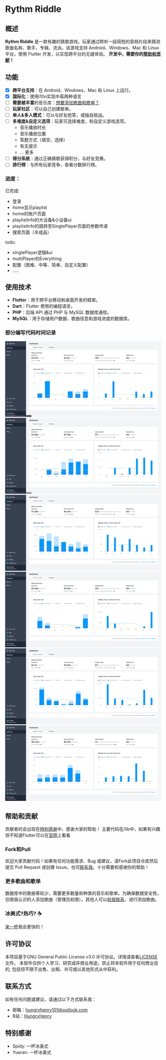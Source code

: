 # Rythm Riddle

## 概述

**Rythm Riddle** 是一款有趣的猜歌游戏，玩家通过聆听一段简短的音频片段来猜测歌曲名称、歌手、专辑、流派。该游戏支持 Android、Windows、Mac 和 Linux 平台，使用 Flutter 开发，以实现跨平台的无缝体验。
**开发中，需要你的[帮助和贡献](#帮助和贡献)！**

## 功能
- [x] **跨平台支持**：在 Android、Windows、Mac 和 Linux 上运行。
- [x] **国际化**：使用i10n实现中英两种语言 
- [ ] **需要被丰富**的音乐库：[想要添加歌曲和歌单？](#更多歌曲和歌单)
- [ ] **玩家社区**：可以自己创建歌单。
- [ ] **单人&多人模式**：可以与好友抢答，或独自挑战。
- [ ] **多难度&自定义选项**：玩家可选择难度，和自定义游戏选项。
  - 音乐播放时长
  - 音乐播放位置
  - 答题方式（填空、选择）
  - 有无提示
  - ... 更多
- [ ] **得分系统**：通过正确猜歌获得积分，与好友竞赛。
- [ ] **排行榜**：与所有玩家竞争，查看分数排行榜。

### 进度：
已完成:
- 登录
- home显示playlist
- home的账户页面
- playlistInfo的大设备&小设备ui
- playlistInfo的跳转至SinglePlayer页面的参数传递
- 搜索页面（半成品）

todo:
- singlePlayer逻辑&ui
- multiPlayer的Everything
- 配置（困难、中等、简单、自定义配置）
- .....

## 使用技术

- **Flutter**：用于跨平台移动和桌面开发的框架。
- **Dart**：Flutter 使用的编程语言。
- **PHP**：后端 API 通过 PHP 与 MySQL 数据库通信。
- **MySQL**：用于存储用户数据、歌曲信息和游戏进度的数据库。

### 部分编写代码时间记录
![](img_for_readme/24.9.16-24.9.22.png)
![](img_for_readme/24.9.23-24.9.29.png)
![](img_for_readme/24.9.30-24.10.6.png)
![](img_for_readme/24.10.07-24.10.13.png)
![](img_for_readme/24.10.14-24.10.20.png)
![](img_for_readme/24.11.25-24.12.1.png)

## 帮助和贡献
贡献者的会出现在[特别感谢](#特别感谢)中，感谢大家的帮助！
主要代码在/lib中，如果有兴趣但不知道Flutter可以在[官网](https://docs.flutter.cn/get-started/learn-flutter)上看看

### Fork和Pull
欢迎大家贡献代码！如果有任何功能需求、Bug 或建议，请Fork此项目仓库然后提交 Pull Request 或创建 Issue。也可[联系我](#联系方式)。十分需要和感谢你的帮助！

### 更多歌曲和歌单
数据库中的歌曲等较少，需要更多数量和种类的音乐和歌单。为确保数据安全性，仅限我认识的人添加歌曲（管理员权限）。其他人可以[和我联系](#联系方式)，进行添加歌曲。

### 冰美式?热巧? ☕
[来一杯](http://hungryhenry.xyz/reward.html)我会更快的！

## 许可协议
本项目基于GNU General Public License v3.0 许可协议。详情请查看[LICENSE](/LICENSE)文件。
本软件仅供个人学习、研究或非商业用途。禁止将本软件用于任何商业目的, 包括但不限于出售、出租、许可或以其他形式从中获利。

## 联系方式
如有任何问题或建议，请通过以下方式联系我：
- 邮箱：[hungryhenry101@outlook.com](mailto:hungryhenry101@outlook.com)
- B站：[HungryHenry](https://space.bilibili.com/672872726)

## 特别感谢
- Spidy: 一杯冰美式
- Yueran: 一杯冰美式